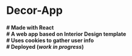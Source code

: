 # Decor-App

#### # Made with React <br/> # A web app based on Interior Design template <br/> # Uses cookies to gather user info <br/> # Deployed (*work in progress*)
